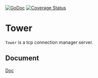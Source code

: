 [![GoDoc][1]][2]
[![Coverage Status][3]][4]

[1]: https://godoc.org/github.com/go-tower/tower?status.svg

[2]: https://pkg.go.dev/github.com/go-tower/tower

[3]: https://coveralls.io/repos/github/go-tower/tower/badge.svg?branch=master

[4]: https://coveralls.io/github/go-tower/tower?branch=master

# Tower

`Tower` is a tcp connection manager server.

## Document
[Doc](https://github.com/go-tower/doc)